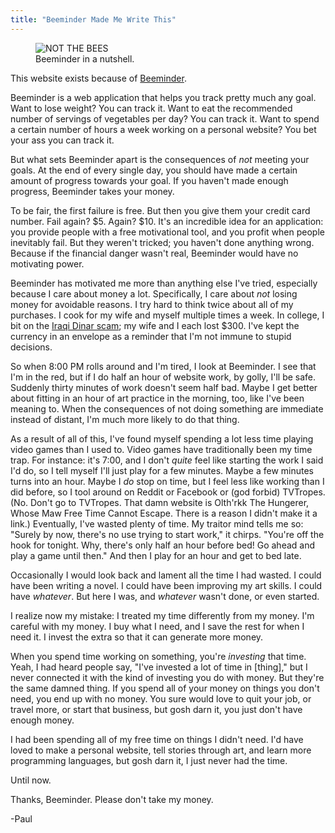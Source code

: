 ```yaml
---
title: "Beeminder Made Me Write This"
---
```


<aside class="midtext-right">
    <figure>
        <img alt="NOT THE BEES" src="{{ site.baseurl }}/assets/beeminder-cage.png"/>
        <figcaption>Beeminder in a nutshell.</figcaption>
    </figure>
</aside>

This website exists because of [Beeminder](https://www.beeminder.com/).

Beeminder is a web application that helps you track pretty much any goal. Want to lose weight? You can track it. Want to eat the recommended number of servings of vegetables per day? You can track it. Want to spend a certain number of hours a week working on a personal website? You bet your ass you can track it.

But what sets Beeminder apart is the consequences of _not_ meeting your goals. At the end of every single day, you should have made a certain amount of progress towards your goal. If you haven't made enough progress, Beeminder takes your money.

<!--more-->

To be fair, the first failure is free. But then you give them your credit card number. Fail again? $5. Again? $10. It's an incredible idea for an application: you provide people with a free motivational tool, and you profit when people inevitably fail. But they weren't tricked; you haven't done anything wrong. Because if the financial danger wasn't real, Beeminder would have no motivating power.

Beeminder has motivated me more than anything else I've tried, especially because I care about money a lot. Specifically, I care about _not_ losing money for avoidable reasons. I try hard to think twice about all of my purchases. I cook for my wife and myself multiple times a week. In college, I bit on the [Iraqi Dinar scam](http://www.investopedia.com/articles/forex/081314/iraqi-dinar-investment-wise-investment.asp); my wife and I each lost $300. I've kept the currency in an envelope as a reminder that I'm not immune to stupid decisions.

So when 8:00 PM rolls around and I'm tired, I look at Beeminder. I see that I'm in the red, but if I do half an hour of website work, by golly, I'll be safe. Suddenly thirty minutes of work doesn't seem half bad. Maybe I get better about fitting in an hour of art practice in the morning, too, like I've been meaning to. When the consequences of not doing something are immediate instead of distant, I'm much more likely to do that thing.

As a result of all of this, I've found myself spending a lot less time playing video games than I used to. Video games have traditionally been my time trap. For instance: it's 7:00, and I don't _quite_ feel like starting the work I said I'd do, so I tell myself I'll just play for a few minutes. Maybe a few minutes turns into an hour. Maybe I _do_ stop on time, but I feel less like working than I did before, so I tool around on Reddit or Facebook or (god forbid) TVTropes. (No. Don't go to TVTropes. That damn website is Olth'rkk The Hungerer, Whose Maw Free Time Cannot Escape. There is a reason I didn't make it a link.) Eventually, I've wasted plenty of time. My traitor mind tells me so: "Surely by now, there's no use trying to start work," it chirps. "You're off the hook for tonight. Why, there's only half an hour before bed! Go ahead and play a game until then." And then I play for an hour and get to bed late.

Occasionally I would look back and lament all the time I had wasted. I could have been writing a novel. I could have been improving my art skills. I could have _whatever_. But here I was, and _whatever_ wasn't done, or even started.

I realize now my mistake: I treated my time differently from my money. I'm careful with my money. I buy what I need, and I save the rest for when I need it. I invest the extra so that it can generate more money.

When you spend time working on something, you're _investing_ that time. Yeah, I had heard people say, "I've invested a lot of time in [thing]," but I never connected it with the kind of investing you do with money. But they're the same damned thing. If you spend all of your money on things you don't need, you end up with no money. You sure would love to quit your job, or travel more, or start that business, but gosh darn it, you just don't have enough money.

I had been spending all of my free time on things I didn't need. I'd have loved to make a personal website, tell stories through art, and learn more programming languages, but gosh darn it, I just never had the time.

Until now.

Thanks, Beeminder. Please don't take my money.

-Paul